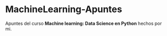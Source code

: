 # MachineLearning-Apuntes
Apuntes del curso **Machine learning: Data Science en Python** hechos por mi.
